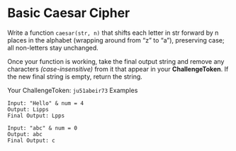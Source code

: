 # Basic Caesar Cipher

Write a function `caesar(str, n)` that shifts each letter in str forward by n places in the alphabet (wrapping around from “z” to “a”), preserving case; all non-letters stay unchanged.

Once your function is working, take the final output string and remove any characters _(case-insensitive)_ from it that appear in your **ChallengeToken**. If the new final string is empty, return the string.

Your ChallengeToken: `ju51abeir73`
Examples

```
Input: "Hello" & num = 4
Output: Lipps
Final Output: Lpps
```

```
Input: "abc" & num = 0
Output: abc
Final Output: c
```